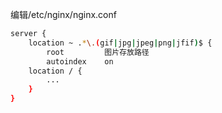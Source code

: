 <!--
 * @Description: 
 * @Version: 1.0
 * @Author: DaLao
 * @Email: dalao_li@163.com
 * @Date: 2021-11-05 01:12:34
 * @LastEditors: DaLao
 * @LastEditTime: 2021-11-06 18:15:51
-->
编辑/etc/nginx/nginx.conf

```sh
server {
    location ~ .*\.(gif|jpg|jpeg|png|jfif)$ { 
        root         图片存放路径
        autoindex    on
    location / {
        ...
    }
}
```

